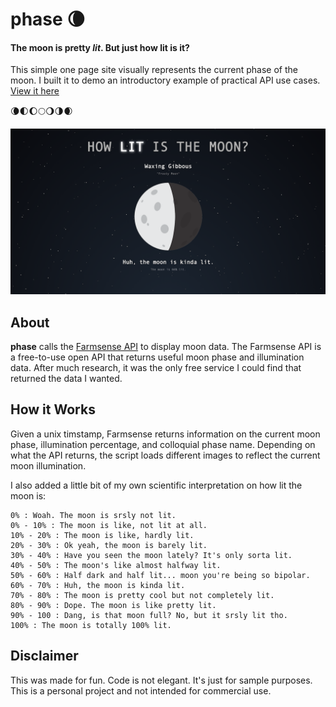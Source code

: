 # phase 🌘
#### The moon is pretty *lit*. But just how lit is it?
This simple one page site visually represents the current phase of the moon. I built it to demo an introductory example of practical API use cases. [View it here](https://doerrfeldbill.github.io/phase/)

🌘🌓🌔🌕🌖🌗🌒

[![](LITNESS.png)](https://doerrfeldbill.github.io/phase/)

## About
**phase** calls the [Farmsense API](http://www.farmsense.net/api/) to display moon data. The Farmsense API is a free-to-use open API that returns useful moon phase and illumination data. After much research, it was the only free service I could find that returned the data I wanted. 

## How it Works
Given a unix timstamp, Farmsense returns information on the current moon phase, illumination percentage, and colloquial phase name. Depending on what the API returns, the script loads different images to reflect the current moon illumination.

I also added a little bit of my own scientific interpretation on how lit the moon is:

````
0% : Woah. The moon is srsly not lit.
0% - 10% : The moon is like, not lit at all.
10% - 20% : The moon is like, hardly lit.
20% - 30% : Ok yeah, the moon is barely lit.
30% - 40% : Have you seen the moon lately? It's only sorta lit.
40% - 50% : The moon's like almost halfway lit.
50% - 60% : Half dark and half lit... moon you're being so bipolar.
60% - 70% : Huh, the moon is kinda lit.
70% - 80% : The moon is pretty cool but not completely lit.
80% - 90% : Dope. The moon is like pretty lit.
90% - 100 : Dang, is that moon full? No, but it srsly lit tho.
100% : The moon is totally 100% lit.
````

## Disclaimer
This was made for fun. Code is not elegant. It's just for sample purposes. This is a personal project and not intended for commercial use.
